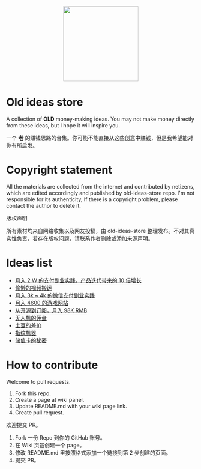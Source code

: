 <div align=center><img width="200" height="200" src="https://user-images.githubusercontent.com/4584905/164882415-7a970539-720b-4589-a2b5-7c92d1e87e2d.png"/></div>

# Old ideas store
A collection of **OLD** money-making ideas. You may not make money directly from these ideas, but I hope it will inspire you.

一个 **老** 的赚钱思路的合集。你可能不能直接从这些创意中赚钱，但是我希望能对你有所启发。

# Copyright statement

All the materials are collected from the internet and contributed by netizens, which are edited accordingly and published by old-ideas-store repo. I'm not responsible for its authenticity, If there is a copyright problem, please contact the author to delete it.

版权声明

所有素材均来自网络收集以及网友投稿，由 old-ideas-store 整理发布。不对其真实性负责，若存在版权问题，请联系作者删除或添加来源声明。

# Ideas list
- [月入 2 W 的支付副业实践，产品迭代带来的 10 倍增长](https://github.com/CrossLee/Old-ideas-store/wiki/%E6%9C%88%E5%85%A5-2-W-%E7%9A%84%E6%94%AF%E4%BB%98%E5%89%AF%E4%B8%9A%E5%AE%9E%E8%B7%B5%EF%BC%8C%E4%BA%A7%E5%93%81%E8%BF%AD%E4%BB%A3%E5%B8%A6%E6%9D%A5%E7%9A%84-10-%E5%80%8D%E5%A2%9E%E9%95%BF)
- [偷懒的视频搬运](https://github.com/CrossLee/Old-ideas-store/wiki/%E5%81%B7%E6%87%92%E7%9A%84%E8%A7%86%E9%A2%91%E6%90%AC%E8%BF%90)
- [月入 3k ~ 4k 的微信支付副业实践](https://github.com/CrossLee/Old-ideas-store/wiki/%E6%9C%88%E5%85%A5-3k-~-4k-%E7%9A%84%E5%BE%AE%E4%BF%A1%E6%94%AF%E4%BB%98%E5%89%AF%E4%B8%9A%E5%AE%9E%E8%B7%B5)
- [月入 4600 的游戏网站](https://github.com/CrossLee/Old-ideas-store/wiki/%E6%9C%88%E5%85%A5-4600-%E7%9A%84%E6%B8%B8%E6%88%8F%E7%BD%91%E7%AB%99)
- [从开源到订阅，月入 98K RMB](https://github.com/CrossLee/Old-ideas-store/wiki/%E4%BB%8E%E5%BC%80%E6%BA%90%E5%88%B0%E8%AE%A2%E9%98%85%EF%BC%8C%E6%9C%88%E5%85%A5-98K-RMB)
- [无人机的佣金](https://github.com/CrossLee/old-ideas-store/wiki/%E6%97%A0%E4%BA%BA%E6%9C%BA%E7%9A%84%E4%BD%A3%E9%87%91)
- [土豆的差价](https://github.com/CrossLee/old-ideas-store/wiki/%E5%9C%9F%E8%B1%86%E7%9A%84%E5%B7%AE%E4%BB%B7)
- [指纹机器](https://github.com/CrossLee/old-ideas-store/wiki/%E6%8C%87%E7%BA%B9%E6%9C%BA%E5%99%A8)
- [储值卡的秘密](https://github.com/CrossLee/old-ideas-store/wiki/%E5%82%A8%E5%80%BC%E5%8D%A1%E7%9A%84%E7%A7%98%E5%AF%86)

# How to contribute

Welcome to pull requests.

1. Fork this repo.
2. Create a page at wiki panel.
3. Update README.md with your wiki page link.
4. Create pull request.

欢迎提交 PR。

1. Fork 一份 Repo 到你的 GitHub 账号。
2. 在 Wiki 页签创建一个 page。
3. 修改 README.md 里按照格式添加一个链接到第 2 步创建的页面。
4. 提交 PR。


